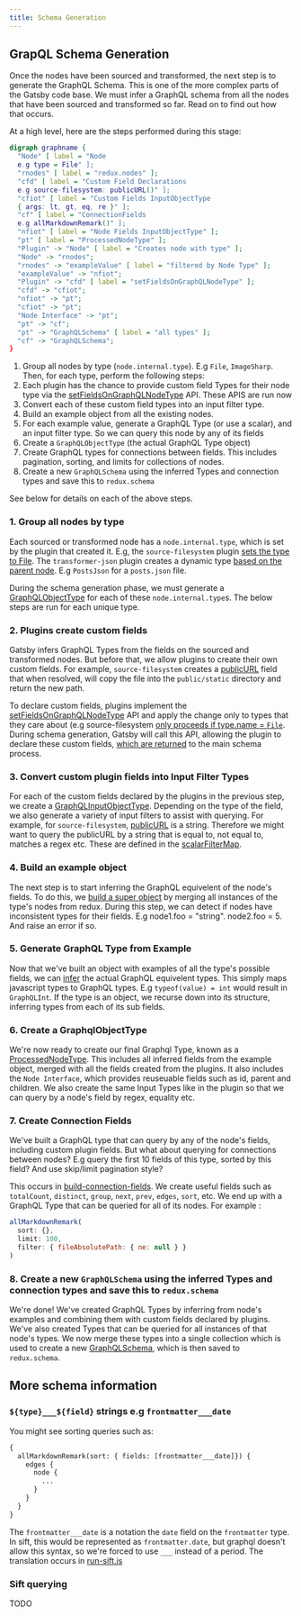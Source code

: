 ```yaml
---
title: Schema Generation
---
```


## GrapQL Schema Generation

Once the nodes have been sourced and transformed, the next step is to generate the GraphQL Schema. This is one of the more complex parts of the Gatsby code base. We must infer a GraphQL schema from all the nodes that have been sourced and transformed so far. Read on to find out how that occurs.

At a high level, here are the steps performed during this stage:

```dot
digraph graphname {
  "Node" [ label = "Node
  e.g type = File" ];
  "rnodes" [ label = "redux.nodes" ];
  "cfd" [ label = "Custom Field Declarations
  e.g source-filesystem: publicURL()" ];
  "cfiot" [ label = "Custom Fields InputObjectType
  { args: lt, gt, eq, re }" ];
  "cf" [ label = "ConnectionFields
  e.g allMarkdownRemark()" ];
  "nfiot" [ label = "Node Fields InputObjectType" ];
  "pt" [ label = "ProcessedNodeType" ];
  "Plugin" -> "Node" [ label = "Creates node with type" ];
  "Node" -> "rnodes";
  "rnodes" -> "exampleValue" [ label = "filtered by Node Type" ];
  "exampleValue" -> "nfiot";
  "Plugin" -> "cfd" [ label = "setFieldsOnGraphQLNodeType" ];
  "cfd" -> "cfiot";
  "nfiot" -> "pt";
  "cfiot" -> "pt";
  "Node Interface" -> "pt";
  "pt" -> "cf";
  "pt" -> "GraphQLSchema" [ label = "all types" ];
  "cf" -> "GraphQLSchema";
}
```

1.  Group all nodes by type (`node.internal.type`). E.g `File`, `ImageSharp`. Then, for each type, perform the following steps:
1.  Each plugin has the chance to provide custom field Types for their node type via the [setFieldsOnGraphQLNodeType]() API. These APIS are run now
1.  Convert each of these custom field types into an input filter type.
1.  Build an example object from all the existing nodes.
1.  For each example value, generate a GraphQL Type (or use a scalar), and an input filter type. So we can query this node by any of its fields
1.  Create a `GraphQLObjectType` (the actual GraphQL Type object)
1.  Create GraphQL types for connections between fields. This includes pagination, sorting, and limits for collections of nodes.
1.  Create a new `GraphQLSchema` using the inferred Types and connection types and save this to `redux.schema`

See below for details on each of the above steps.

### 1. Group all nodes by type

Each sourced or transformed node has a `node.internal.type`, which is set by the plugin that created it. E.g, the `source-filesystem` plugin [sets the type to File](https://github.com/gatsbyjs/gatsby/blob/master/packages/gatsby-source-filesystem/src/create-file-node.js#L46). The `transformer-json` plugin creates a dynamic type [based on the parent node](https://github.com/gatsbyjs/gatsby/blob/master/packages/gatsby-transformer-json/src/gatsby-node.js#L48). E.g `PostsJson` for a `posts.json` file.

During the schema generation phase, we must generate a [GraphQLObjectType](https://graphql.org/graphql-js/type/#graphqlobjecttype) for each of these `node.internal.type`s. The below steps are run for each unique type.

### 2. Plugins create custom fields

Gatsby infers GraphQL Types from the fields on the sourced and transformed nodes. But before that, we allow plugins to create their own custom fields. For example, `source-filesystem` creates a [publicURL](https://github.com/gatsbyjs/gatsby/blob/master/packages/gatsby-source-filesystem/src/extend-file-node.js#L11) field that when resolved, will copy the file into the `public/static` directory and return the new path.

To declare custom fields, plugins implement the [setFieldsOnGraphQLNodeType](/docs/node-apis/#setFieldsOnGraphQLNodeType) API and apply the change only to types that they care about (e.g source-filesystem [only proceeds if type.name = `File`](https://github.com/gatsbyjs/gatsby/blob/master/packages/gatsby-source-filesystem/src/extend-file-node.js#L6). During schema generation, Gatsby will call this API, allowing the plugin to declare these custom fields, [which are returned](https://github.com/gatsbyjs/gatsby/blob/master/packages/gatsby/src/schema/build-node-types.js#L151) to the main schema process.

### 3. Convert custom plugin fields into Input Filter Types

For each of the custom fields declared by the plugins in the previous step, we create a [GraphQLInputObjectType](https://graphql.org/graphql-js/type/#graphqlinputobjecttype). Depending on the type of the field, we also generate a variety of input filters to assist with querying. For example, for `source-filesystem`, [publicURL](https://github.com/gatsbyjs/gatsby/blob/master/packages/gatsby-source-filesystem/src/extend-file-node.js#L12) is a string. Therefore we might want to query the publicURL by a string that is equal to, not equal to, matches a regex etc. These are defined in the [scalarFilterMap](https://github.com/gatsbyjs/gatsby/blob/master/packages/gatsby/src/schema/infer-graphql-input-fields-from-fields.js#L84).

### 4. Build an example object

The next step is to start inferring the GraphQL equivelent of the node's fields. To do this, we [build a super object](https://github.com/gatsbyjs/gatsby/blob/master/packages/gatsby/src/schema/data-tree-utils.js#L305) by merging all instances of the type's nodes from redux. During this step, we can detect if nodes have inconsistent types for their fields. E.g node1.foo = "string". node2.foo = 5. And raise an error if so.

### 5. Generate GraphQL Type from Example

Now that we've built an object with examples of all the type's possible fields, we can [infer](https://github.com/gatsbyjs/gatsby/blob/master/packages/gatsby/src/schema/infer-graphql-input-fields.js#L71) the actual GraphQL equivelent types. This simply maps javascript types to GraphQL types. E.g `typeof(value) = int` would result in `GraphQLInt`. If the type is an object, we recurse down into its structure, inferring types from each of its sub fields.

### 6. Create a GraphqlObjectType

We're now ready to create our final Graphql Type, known as a [ProcessedNodeType](https://github.com/gatsbyjs/gatsby/blob/master/packages/gatsby/src/schema/build-node-types.js#L182). This includes all inferred fields from the example object, merged with all the fields created from the plugins. It also includes the `Node Interface`, which provides reuseuable fields such as id, parent and children. We also create the same Input Types like in the plugin so that we can query by a node's field by regex, equality etc.

### 7. Create Connection Fields

We've built a GraphQL type that can query by any of the node's fields, including custom plugin fields. But what about querying for connections between nodes? E.g query the first 10 fields of this type, sorted by this field? And use skip/limit pagination style?

This occurs in [build-connection-fields](https://github.com/gatsbyjs/gatsby/blob/master/packages/gatsby/src/schema/build-connection-fields.js#L17). We create useful fields such as `totalCount`, `distinct`, `group`, `next`, `prev`, `edges`, `sort`, etc. We end up with a GraphQL Type that can be queried for all of its nodes. For example :

```javascript
allMarkdownRemark(
  sort: {},
  limit: 100,
  filter: { fileAbsolutePath: { ne: null } }
)
```

### 8. Create a new `GraphQLSchema` using the inferred Types and connection types and save this to `redux.schema`

We're done! We've created GraphQL Types by inferring from node's examples and combining them with custom fields declared by plugins. We've also created Types that can be queried for all instances of that node's types. We now merge these types into a single collection which is used to create a new [GraphQLSchema](https://github.com/gatsbyjs/gatsby/blob/master/packages/gatsby/src/schema/index.js#L23), which is then saved to `redux.schema`.

## More schema information

### `${type}___${field}` strings e.g `frontmatter___date`

You might see sorting queries such as:

```graphql
{
  allMarkdownRemark(sort: { fields: [frontmatter___date]}) {
    edges {
      node {
        ...
      }
    }
  }
}
```

The `frontmatter___date` is a notation the `date` field on the `frontmatter` type. In sift, this would be represented as `frontmatter.date`, but graphql doesn't allow this syntax, so we're forced to use `___` instead of a period. The translation occurs in [run-sift.js](https://github.com/gatsbyjs/gatsby/blob/master/packages/gatsby/src/schema/run-sift.js#L255)

### Sift querying

TODO
